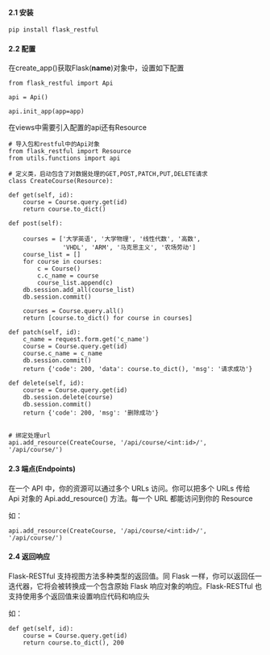 #### 2.1 安装

	pip install flask_restful

#### 2.2 配置

在create_app()获取Flask(__name__)对象中，设置如下配置

	from flask_restful import Api
	
	api = Api()
	
	api.init_app(app=app)

在views中需要引入配置的api还有Resource
	
	# 导入包和restful中的Api对象
	from flask_restful import Resource
	from utils.functions import api

	# 定义类，启动包含了对数据处理的GET,POST,PATCH,PUT,DELETE请求
	class CreateCourse(Resource):

    def get(self, id):
        course = Course.query.get(id)
        return course.to_dict()

    def post(self):

        courses = ['大学英语', '大学物理', '线性代数', '高数',
                   'VHDL', 'ARM', '马克思主义', '农场劳动']
        course_list = []
        for course in courses:
            c = Course()
            c.c_name = course
            course_list.append(c)
        db.session.add_all(course_list)
        db.session.commit()

        courses = Course.query.all()
        return [course.to_dict() for course in courses]

    def patch(self, id):
        c_name = request.form.get('c_name')
        course = Course.query.get(id)
        course.c_name = c_name
        db.session.commit()
        return {'code': 200, 'data': course.to_dict(), 'msg': '请求成功'}

    def delete(self, id):
        course = Course.query.get(id)
        db.session.delete(course)
        db.session.commit()
        return {'code': 200, 'msg': '删除成功'}


	# 绑定处理url
	api.add_resource(CreateCourse, '/api/course/<int:id>/', '/api/course/')

#### 2.3 端点(Endpoints)

在一个 API 中，你的资源可以通过多个 URLs 访问。你可以把多个 URLs 传给 Api 对象的 Api.add_resource() 方法。每一个 URL 都能访问到你的 Resource

如：

	api.add_resource(CreateCourse, '/api/course/<int:id>/', '/api/course/')

#### 2.4 返回响应

Flask-RESTful 支持视图方法多种类型的返回值。同 Flask 一样，你可以返回任一迭代器，它将会被转换成一个包含原始 Flask 响应对象的响应。Flask-RESTful 也支持使用多个返回值来设置响应代码和响应头

如：

    def get(self, id):
        course = Course.query.get(id)
        return course.to_dict(), 200